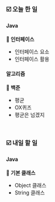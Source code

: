 ### ☑️  오늘 한 일
#### Java
<strong>📌 인터페이스</strong>
  - 인터페이스 요소
  - 인터페이스 활용

#### 알고리즘
<strong>🥉 백준</strong>
  - 평균
  - OX퀴즈
  - 평균은 넘겠지

<br>

### ☑️  내일 할 일
#### Java
<strong>📌 기본 클래스</strong>
  - Object 클래스
  - String 클래스